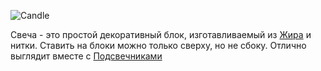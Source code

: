 ![Candle](block:betterwithmods:candle)

Свеча - это простой декоративный блок, изготавливаемый из [Жира](../items/tallow.md) и нитки. Ставить на блоки можно только сверху, но не сбоку. Отлично выглядит вместе с [Подсвечниками](candle_holders.md)

